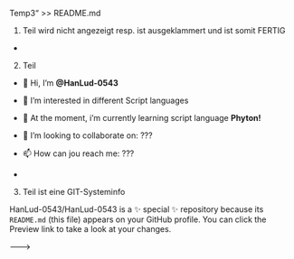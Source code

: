 Temp3“ >> README.md 

<!---

  git init 
  git add README.md 
  git commit -m „first commit“ 
  git branch -M main 
  git remote add origin https://github.com/HanLud-0543/Temp3.git
  git push -u origin main

--->

1. Teil wird nicht angezeigt resp. ist ausgeklammert und ist somit FERTIG
-
2. Teil
- 👋 Hi, I’m **@HanLud-0543**
- 👀 I’m interested in different Script languages 
- 🌱 At the moment, i’m currently learning script language **Phyton!**
- 💞️ I’m looking to collaborate on: ???
- 📫 How can jou reach me: ???

-
3. Teil ist eine GIT-Systeminfo

HanLud-0543/HanLud-0543 is a ✨ special ✨ repository because its `README.md` (this file) appears on your GitHub profile.
You can click the Preview link to take a look at your changes.

--->
